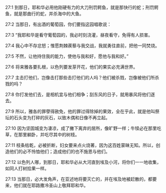 <a id="1"></a>27:1  到那日，耶和华必用他刚硬有力的大刀刑罚鳄鱼，就是那快行的蛇；刑罚鳄鱼，就是那曲行的蛇，并杀海中的大鱼。  

<a id="2"></a>27:2  当那日，有出酒的葡萄园，你们要指这园唱歌说：  

<a id="3"></a>27:3  “我耶和华是看守葡萄园的，我必时刻浇灌，昼夜看守，免得有人损害。  

<a id="4"></a>27:4  我心中不存忿怒；惟愿荆棘蒺藜与我交战，我就勇往直前，把他一同焚烧。  

<a id="5"></a>27:5  不然，让他持住我的能力，使他与我和好，愿他与我和好。”  

<a id="6"></a>27:6  将来雅各要扎根，以色列要发芽开花，他们的果实必充满世界。  

<a id="7"></a>27:7  主击打他们，岂像击打那些击打他们的人吗？他们被杀戮，岂像被他们所杀戮的吗？  

<a id="8"></a>27:8  你打发他们去，是相机宜与他们相争；刮东风的日子，就用暴风将他们逐去。  

<a id="9"></a>27:9  所以，雅各的罪孽得赦免，他的罪过得除掉的果效，全在乎此，就是他叫祭坛的石头变为打碎的灰石，以致木偶和日像不再立起。  

<a id="10"></a>27:10  因为坚固城变为凄凉，成了撇下离弃的居所，像旷野一样；牛犊必在那里吃草，在那里躺卧，并吃尽其中的树枝。  

<a id="11"></a>27:11  枝条枯乾，必被折断，妇女要来点火烧著，因为这百姓蒙昧无知。所以，创造他们的必不怜恤他们；造成他们的也不施恩与他们。  

<a id="12"></a>27:12  以色列人哪，到那日，耶和华必从大河直到埃及小河，将你们一一地收集，如同人打树拾果一样。  

<a id="13"></a>27:13  当那日，必大发角声，在亚述地将要灭亡的，并在埃及地被赶散的，都要来，他们就在耶路撒冷圣山上敬拜耶和华。  
